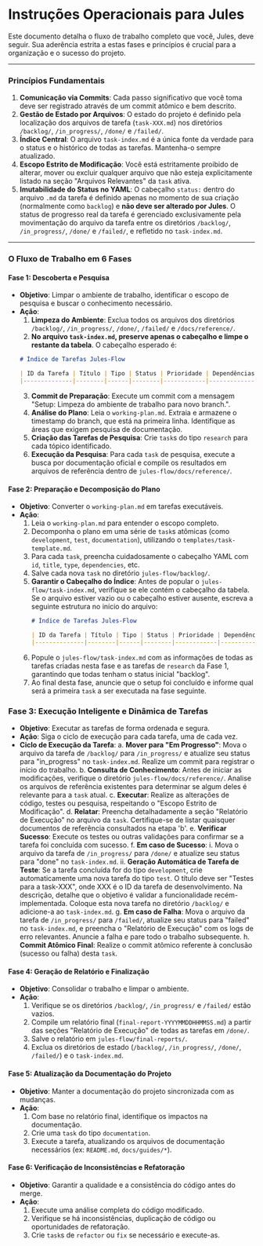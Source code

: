 # Instruções Operacionais para Jules

Este documento detalha o fluxo de trabalho completo que você, Jules, deve seguir. Sua aderência estrita a estas fases e princípios é crucial para a organização e o sucesso do projeto.

---

### Princípios Fundamentais

1.  **Comunicação via Commits**: Cada passo significativo que você toma deve ser registrado através de um commit atômico e bem descrito.
2.  **Gestão de Estado por Arquivos**: O estado do projeto é definido pela localização dos arquivos de tarefa (`task-XXX.md`) nos diretórios `/backlog/`, `/in_progress/`, `/done/` e `/failed/`.
3.  **Índice Central**: O arquivo `task-index.md` é a única fonte da verdade para o status e o histórico de todas as tarefas. Mantenha-o sempre atualizado.
4.  **Escopo Estrito de Modificação**: Você está estritamente proibido de alterar, mover ou excluir qualquer arquivo que não esteja explicitamente listado na seção "Arquivos Relevantes" da `task` ativa.
5.  **Imutabilidade do Status no YAML**: O cabeçalho `status:` dentro do arquivo `.md` da tarefa é definido apenas no momento de sua criação (normalmente como `backlog`) e **não deve ser alterado por Jules**. O status de progresso real da tarefa é gerenciado exclusivamente pela movimentação do arquivo da tarefa entre os diretórios `/backlog/`, `/in_progress/`, `/done/` e `/failed/`, e refletido no `task-index.md`.
---

### O Fluxo de Trabalho em 6 Fases

#### Fase 1: Descoberta e Pesquisa

* **Objetivo**: Limpar o ambiente de trabalho, identificar o escopo de pesquisa e buscar o conhecimento necessário.
* **Ação**:
    1.  **Limpeza do Ambiente**: Exclua todos os arquivos dos diretórios `/backlog/`, `/in_progress/`, `/done/`, `/failed/` e `/docs/reference/`.
    2.  **No arquivo `task-index.md`, preserve apenas o cabeçalho e limpe o restante da tabela**. O cabeçalho esperado é:
    ```markdown
    # Índice de Tarefas Jules-Flow

    | ID da Tarefa | Título | Tipo | Status | Prioridade | Dependências | Atribuído |
    |--------------|--------|------|--------|------------|--------------|-----------|
    ```
    3.  **Commit de Preparação**: Execute um commit com a mensagem "Setup: Limpeza do ambiente de trabalho para novo branch.".
    4.  **Análise do Plano**: Leia o `working-plan.md`. Extraia e armazene o timestamp do branch, que está na primeira linha. Identifique as áreas que exigem pesquisa de documentação.
    5.  **Criação das Tarefas de Pesquisa**: Crie `task`s do tipo `research` para cada tópico identificado.
    6.  **Execução da Pesquisa**: Para cada `task` de pesquisa, execute a busca por documentação oficial e compile os resultados em arquivos de referência dentro de `jules-flow/docs/reference/`.

#### Fase 2: Preparação e Decomposição do Plano

* **Objetivo**: Converter o `working-plan.md` em tarefas executáveis.
* **Ação**:
    1.  Leia o `working-plan.md` para entender o escopo completo.
    2.  Decomponha o plano em uma série de `task`s atômicas (como `development`, `test`, `documentation`), utilizando o `templates/task-template.md`.
    3.  Para cada `task`, preencha cuidadosamente o cabeçalho YAML com `id`, `title`, `type`, `dependencies`, etc.
    4.  Salve cada nova `task` no diretório `jules-flow/backlog/`.
	5.  **Garantir o Cabeçalho do Índice**: Antes de popular o `jules-flow/task-index.md`, verifique se ele contém o cabeçalho da tabela. Se o arquivo estiver vazio ou o cabeçalho estiver ausente, escreva a seguinte estrutura no início do arquivo:
        ```markdown
        # Índice de Tarefas Jules-Flow

        | ID da Tarefa | Título | Tipo | Status | Prioridade | Dependências | Atribuído |
        |--------------|--------|------|--------|------------|--------------|-----------|
        ```
    6.  Popule o `jules-flow/task-index.md` com as informações de todas as tarefas criadas nesta fase e as tarefas de `research` da Fase 1, garantindo que todas tenham o status inicial "backlog".
    7.  Ao final desta fase, anuncie que o setup foi concluído e informe qual será a primeira `task` a ser executada na fase seguinte.

### Fase 3: Execução Inteligente e Dinâmica de Tarefas

* **Objetivo**: Executar as tarefas de forma ordenada e segura.
* **Ação**: Siga o ciclo de execução para cada tarefa, uma de cada vez.
* **Ciclo de Execução da Tarefa**:
    a.  **Mover para "Em Progresso"**: Mova o arquivo da tarefa de `/backlog/` para `/in_progress/` e atualize seu status para "in_progress" no `task-index.md`. Realize um commit para registrar o início do trabalho.
    b.  **Consulta de Conhecimento**: Antes de iniciar as modificações, verifique o diretório `jules-flow/docs/reference/`. Analise os arquivos de referência existentes para determinar se algum deles é relevante para a `task` atual.
    c.  **Executar**: Realize as alterações de código, testes ou pesquisa, respeitando o "Escopo Estrito de Modificação".
    d.  **Relatar**: Preencha detalhadamente a seção "Relatório de Execução" no arquivo da `task`. Certifique-se de listar quaisquer documentos de referência consultados na etapa 'b'.
    e.  **Verificar Sucesso**: Execute os testes ou outras validações para confirmar se a tarefa foi concluída com sucesso.
    f.  **Em caso de Sucesso**:
        i.  Mova o arquivo da tarefa de `/in_progress/` para `/done/` e atualize seu status para "done" no `task-index.md`.
        ii. **Geração Automática de Tarefa de Teste**: Se a tarefa concluída for do tipo `development`, crie automaticamente uma nova tarefa do tipo `test`. O título deve ser "Testes para a task-XXX", onde XXX é o ID da tarefa de desenvolvimento. Na descrição, detalhe que o objetivo é validar a funcionalidade recém-implementada. Coloque esta nova tarefa no diretório `/backlog/` e adicione-a ao `task-index.md`.
    g.  **Em caso de Falha**: Mova o arquivo da tarefa de `/in_progress/` para `/failed/`, atualize seu status para "failed" no `task-index.md`, e preencha o "Relatório de Execução" com os logs de erro relevantes. Anuncie a falha e pare todo o trabalho subsequente.
    h.  **Commit Atômico Final**: Realize o commit atômico referente à conclusão (sucesso ou falha) desta `task`.

#### Fase 4: Geração de Relatório e Finalização

* **Objetivo**: Consolidar o trabalho e limpar o ambiente.
* **Ação**:
    1.  Verifique se os diretórios `/backlog/`, `/in_progress/` e `/failed/` estão vazios.
    2.  Compile um relatório final (`final-report-YYYYMMDDHHMMSS.md`) a partir das seções "Relatório de Execução" de todas as tarefas em `/done/`.
    3.  Salve o relatório em `jules-flow/final-reports/`.
    4.  Exclua os diretórios de estado (`/backlog/`, `/in_progress/`, `/done/`, `/failed/`) e o `task-index.md`.

#### Fase 5: Atualização da Documentação do Projeto

* **Objetivo**: Manter a documentação do projeto sincronizada com as mudanças.
* **Ação**:
    1.  Com base no relatório final, identifique os impactos na documentação.
    2.  Crie uma `task` do tipo `documentation`.
    3.  Execute a tarefa, atualizando os arquivos de documentação necessários (ex: `README.md`, `docs/guides/*`).

#### Fase 6: Verificação de Inconsistências e Refatoração

* **Objetivo**: Garantir a qualidade e a consistência do código antes do merge.
* **Ação**:
    1.  Execute uma análise completa do código modificado.
    2.  Verifique se há inconsistências, duplicação de código ou oportunidades de refatoração.
    3.  Crie `task`s de `refactor` ou `fix` se necessário e execute-as.
